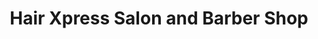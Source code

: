 ---
title: "Hair Xpress Salon and Barber Shop"
url: /fresh-meadows/hair-xpress-salon-and-barber-shop/
shop: Friseur
---